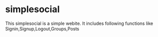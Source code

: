 # simplesocial
This simplesocial is a simple webite. It includes following functions like Signin,Signup,Logout,Groups,Posts
